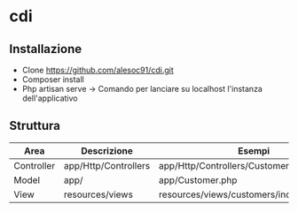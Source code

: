 # cdi


## Installazione
- Clone https://github.com/alesoc91/cdi.git
- Composer install
- Php artisan serve -> Comando per lanciare su localhost l'instanza dell'applicativo

## Struttura 

|Area|Descrizione|Esempi
|----|----|-----|
|Controller | app/Http/Controllers| app/Http/Controllers/CustomerController.php
|Model| app/| app/Customer.php
|View| resources/views | resources/views/customers/index.blade.php


